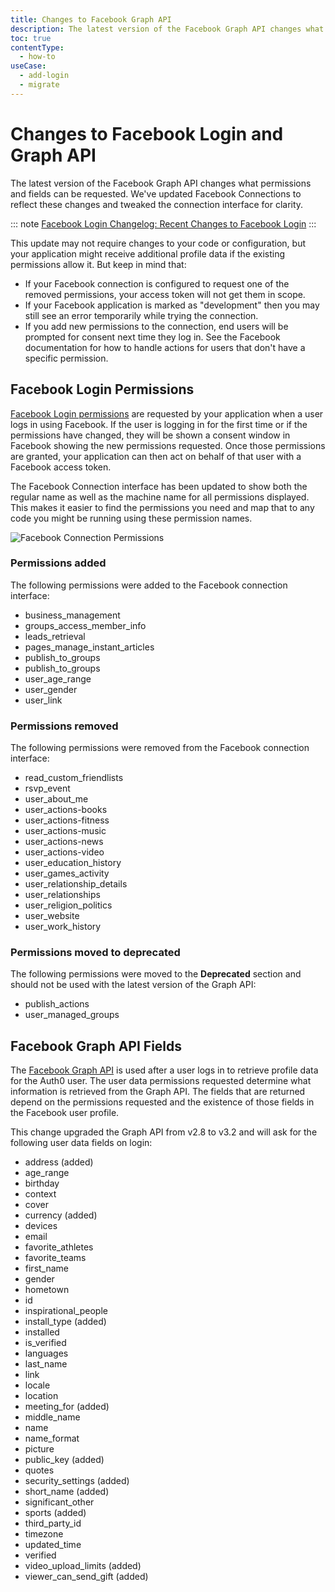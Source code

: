 ```yaml
---
title: Changes to Facebook Graph API
description: The latest version of the Facebook Graph API changes what permissions and fields can be requested.
toc: true
contentType:
  - how-to
useCase:
  - add-login
  - migrate
---
```


# Changes to Facebook Login and Graph API
 
The latest version of the Facebook Graph API changes what permissions and fields can be requested. We've updated Facebook Connections to reflect these changes and tweaked the connection interface for clarity.

::: note
[Facebook Login Changelog: Recent Changes to Facebook Login](https://developers.facebook.com/docs/facebook-login/changelog#2018-07-02)
:::

This update may not require changes to your code or configuration, but your application might receive additional profile data if the existing permissions allow it. But keep in mind that:

* If your Facebook connection is configured to request one of the removed permissions, your access token will not get them in scope.
* If your Facebook application is marked as "development" then you may still see an error temporarily while trying the connection.
* If you add new permissions to the connection, end users will be prompted for consent next time they log in. See the Facebook documentation for how to handle actions for users that don't have a specific permission.
 
## Facebook Login Permissions
 
[Facebook Login permissions](https://developers.facebook.com/docs/facebook-login/permissions) are requested by your application when a user logs in using Facebook. If the user is logging in for the first time or if the permissions have changed, they will be shown a consent window in Facebook showing the new permissions requested. Once those permissions are granted, your application can then act on behalf of that user with a Facebook access token.
 
The Facebook Connection interface has been updated to show both the regular name as well as the machine name for all permissions displayed. This makes it easier to find the permissions you need and map that to any code you might be running using these permission names.

![Facebook Connection Permissions](/media/connections/social/facebook/facebook-connection-permissions.png)
 
### Permissions added
 
The following permissions were added to the Facebook connection interface:

- business_management
- groups_access_member_info
- leads_retrieval
- pages_manage_instant_articles
- publish_to_groups
- publish_to_groups
- user_age_range
- user_gender
- user_link
 
### Permissions removed
 
The following permissions were removed from the Facebook connection interface:
 
- read_custom_friendlists
- rsvp_event
- user_about_me
- user_actions-books
- user_actions-fitness
- user_actions-music
- user_actions-news
- user_actions-video
- user_education_history
- user_games_activity
- user_relationship_details
- user_relationships
- user_religion_politics
- user_website
- user_work_history
 
### Permissions moved to deprecated
 
The following permissions were moved to the **Deprecated** section and should not be used with the latest version of the Graph API:
 
- publish_actions
- user_managed_groups
 
## Facebook Graph API Fields
 
The [Facebook Graph API](https://developers.facebook.com/docs/graph-api/reference/v3.2/user) is used after a user logs in to retrieve profile data for the Auth0 user. The user data permissions requested determine what information is retrieved from the Graph API. The fields that are returned depend on the permissions requested and the existence of those fields in the Facebook user profile.
 
This change upgraded the Graph API from v2.8 to v3.2 and will ask for the following user data fields on login:
 
- address (added)
- age_range
- birthday
- context
- cover
- currency (added)
- devices
- email
- favorite_athletes
- favorite_teams
- first_name
- gender
- hometown
- id
- inspirational_people
- install_type (added)
- installed
- is_verified
- languages
- last_name
- link
- locale
- location
- meeting_for (added)
- middle_name
- name
- name_format
- picture
- public_key (added)
- quotes
- security_settings (added)
- short_name (added)
- significant_other
- sports (added)
- third_party_id
- timezone
- updated_time
- verified
- video_upload_limits (added)
- viewer_can_send_gift (added)
